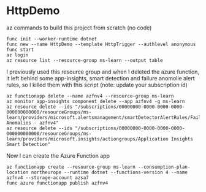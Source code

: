 # HttpDemo

az commands to build this project from scratch (no code)

```
func init --worker-runtime dotnet 
func new --name HttpDemo --template HttpTrigger --authlevel anonymous
func start
az login
az resource list --resource-group ms-learn --output table
```

I previously used this resource group and when I deleted the azure
function, it left behind some app-insights, smart detection and
failure anomolie alert rules, so I killed them with this script
(note: update your subscription id)

```
az functionapp delete --name azfnv4 --resource-group ms-learn
az monitor app-insights component delete --app azfnv4 -g ms-learn
az resource delete --ids "/subscriptions/00000000-0000-0000-0000-000000000000/resourceGroups/ms-learn/providers/microsoft.alertsmanagement/smartDetectorAlertRules/Failure Anomalies - azfnv4"
az resource delete --ids "/subscriptions/00000000-0000-0000-0000-000000000000/resourceGroups/ms-learn/providers/microsoft.insights/actiongroups/Application Insights Smart Detection"
```
Now I can create the Azure Function app

```
az functionapp create --resource-group ms-learn --consumption-plan-location northeurope --runtime dotnet --functions-version 4 --name azfnv4 --storage-account azsa7
func azure functionapp publish azfnv4
```

